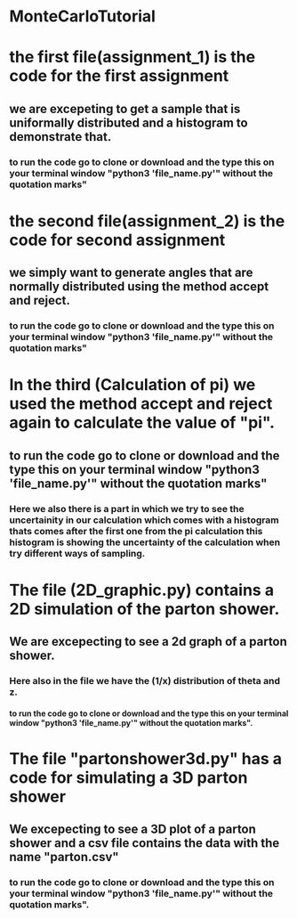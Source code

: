# MonteCarloTutorial

# the first file(assignment_1) is the code for the first assignment 
## we are excepeting to get a sample that is uniformally distributed and a histogram to demonstrate that. 
### to run the code go to clone or download and the type this on your terminal window "python3 'file_name.py'" without the quotation marks"

# the second file(assignment_2) is the code for second assignment
## we simply want to generate angles that are normally distributed using the method accept and reject.
### to run the code go to clone or download and the type this on your terminal window "python3 'file_name.py'" without the quotation marks"

# In the third (Calculation of pi) we used the method accept and reject again to calculate the value of "pi".
## to run the code go to clone or download and the type this on your terminal window "python3 'file_name.py'" without the quotation marks"
### Here we also there is a part in which we try to see the uncertainity in our calculation which comes with a histogram thats comes after the first one from the pi calculation this histogram is showing the uncertainty of the calculation when try different ways of sampling.
# The file (2D_graphic.py) contains a 2D simulation of the parton shower.
## We are excepecting to see a 2d graph of a parton shower.
### Here also in the file we have the (1/x) distribution of theta and z. 
#### to run the code go to clone or download and the type this on your terminal window "python3 'file_name.py'" without the quotation marks".
# The file "partonshower3d.py" has a code for simulating a 3D parton shower
## We excepecting to see a 3D plot of a parton shower and a csv file contains the data with the name "parton.csv"
### to run the code go to clone or download and the type this on your terminal window "python3 'file_name.py'" without the quotation marks".
